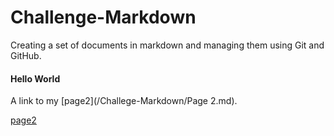 # Challenge-Markdown
Creating a set of documents in markdown and managing them using Git and GitHub.

#### Hello World

A link to my [page2](/Challege-Markdown/Page 2.md).

[page2]()
